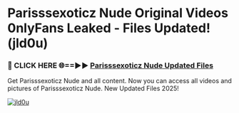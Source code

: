 # Parisssexoticz Nude Original Videos 0nlyFans Leaked - Files Updated! (jld0u)

<h3>🔴 CLICK HERE 🌐==►► <a href="https://tinyurl.com/yc6ubb5a" rel="nofollow">Parisssexoticz Nude Updated Files</a></h3>

Get Parisssexoticz Nude and all content. Now you can access all videos and pictures of Parisssexoticz Nude. New Updated Files 2025!

[![jld0u](https://i.imgur.com/7eu0CRL.gif)](https://tinyurl.com/yc6ubb5a)
